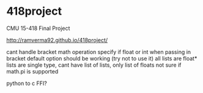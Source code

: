 # 418project
CMU 15-418 Final Project

http://ramverma92.github.io/418project/

cant handle bracket math operation
specify if float or int when passing in bracket
default option should be working (try not to use it)
all lists are float*
lists are single type, cant have list of lists, only list of floats
not sure if math.pi is supported

python to c FFI?
